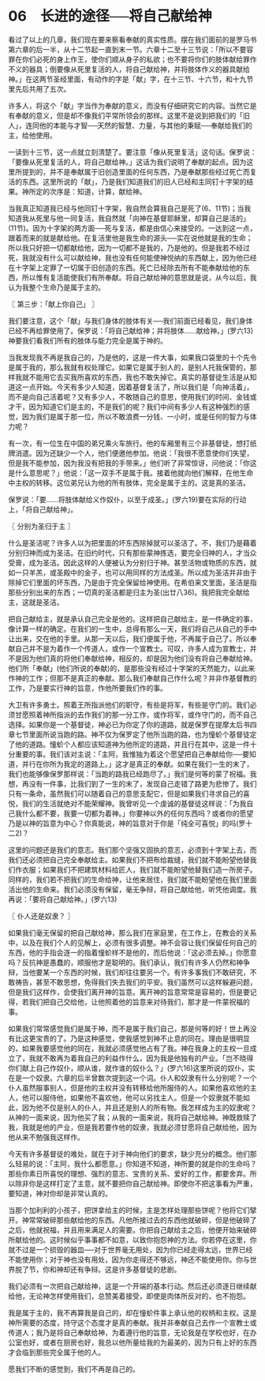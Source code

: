 # 06　长进的途径──将自己献给神


看过了以上的几章，我们现在要来察看奉献的真实性质。摆在我们面前的是罗马书第六章的后一半，从十二节起一直到末一节。六章十二至十三节说：「所以不要容罪在你们必死的身上作王，使你们顺从身子的私欲；也不要将你们的肢体献给罪作不义的器具；倒要像从死里复活的人，将自己献给神，并将肢体作义的器具献给神。」在这两节圣经里面，有动作的字是「献」字，在十三节、十六节，和十九节里先后共用了五次。

许多人，将这个「献」字当作为奉献的意义，而没有仔细研究它的内容。当然它是有奉献的意义，但是却不像我们平常所领会的那样。这里不是说到把我们的「旧人」，连同他的本能与才智──天然的智慧、力量，与其他的秉赋──奉献给我们的主，给他使用。

一读到十三节，这一点就立刻清楚了。要注意「像从死里复活」这句话。保罗说：「要像从死里复活的人，将自己献给神。」这话为我们说明了奉献的起点。因为这里所提到的，并不是奉献属于旧创造里面的任何东西，乃是奉献那些经过死亡而复活的东西。这里所说的「献」，乃是我们知道我们的旧人已经和主同钉十字架的结果。神所定的次序是：知道，计算，献给神。

当我真正知道我已经与他同钉十字架，我自然会算我自己是死了(6、11节)；当我知道我从死里与他一同复活，我自然就「向神在基督耶稣里，却算自己是活的」(11节)。因为十字架的两方面──死与复活，都是由信心来接受的。一达到这一点，跟着而来的就是献给他。在复活里他是我生命的源头──实在说他就是我的生命；所以我只好把一切都献给他，因为一切都不是我的，乃是他的。但是我若不经过死，我就没有什么可以献给神，我也没有任何能使神悦纳的东西献上，因为他已经在十字架上定罪了一切属于旧创造的东西。死亡已经除去所有不能奉献给他的东西，所以惟有复活能使我们有所奉献。将自己献给神的意思就是说，从今以后，我认为我整个生命乃是属于主的。



〖 第三步：「献上你自己」 〗

我们要注意，这个「献」与我们身体的肢体有关──我们前面已经看见，我们身体已经不再给罪使用了。保罗说：「将自己献给神；并将肢体……献给神。」(罗六13)神要我们看我们所有的肢体与能力完全是属于神的。

当我发现我不再是我自己的，乃是他的，这是一件大事，如果我口袋里的十个先令是属于我的，那么我就有权处理它。如果它是属于别人的，是别人托我保管的，那样我就不能用它去买我所喜欢的东西，我也不敢失掉它。真实的基督徒生活是从知道这一点开始。今天有多少人知道，因着基督复活了，所以我们是「向神活着」，而不是向自己活着呢？又有多少人，不敢随自己的意思，使用我们的时间、金钱或才干，因为知道它们是主的，不是我们的呢？我们中间有多少人有这种强烈的感觉，因为我们是属于那一位，所以不敢浪费一分钱、一小时，或是任何的智力与体力呢？

有一次，有一位生在中国的弟兄乘火车旅行。他的车厢里有三个非基督徒，想打纸牌消遣。因为还缺少一个人，他们便邀他参加。他说：「我很不愿意使你们失望，但是我不能参加，因为我没有把我的手带来。」他们听了非常惊讶，问他说：「你这是什么意思呢？」他说：「这一双手不是属于我。接着他就向他们解释，在他生命中主权的转移。这位弟兄认为他的所有肢体，完全是属于主的。这是真的圣洁。

保罗说：「要……将肢体献给义作奴仆，以至于成圣。」(罗六19)要在实际的行动上，「将自己献给神」。



〖 分别为圣归于主 〗

什么是圣洁呢？许多人以为把里面的坏东西除掉就可以圣洁了。不，我们乃是藉着分别归神而成为圣洁。在旧约时代，只有那些蒙神拣选，要完全归神的人，才当众受膏，成为圣洁。因此这样的人便被认为分别归于神。甚至活物或物质的东西，就如一只羊羔，或圣殿中的金子，也可以用同样的方法成圣。所以成为圣洁并非由于除掉它们里面的坏东西，乃是由于完全保留给神使用。在希伯来文里面，圣洁是指那些分别出来的东西；一切真的圣洁都是归主为圣(出廿八36)。我把我完全献给主，这就是圣洁。

把自己献给主，就是承认自己完全是他的。这样把自己献给主，是一件确定的事，像计算一样的确定。在我们的一生中，总得有那么一天，我们将自己从自己的手中让出来，交在他的手里。从那一天以后，我们便属于他，不再属于自己了。所以奉献自己并不是为着作一个传道人，或作一个宣教士。可叹，许多人成为宣教士，并不是因为他们真的将他们奉献给神，相反的，却是因为他们没有将自己奉献给神。他们所「奉献」(他们所说的奉献)的，是那些没有经过十字架的天然能力，以此来作神的工作；但那不是真正的奉献。那么我们奉献自己作什么呢？并非作基督教的工作，乃是要实行神的旨意，作他所要我们作的事。

大卫有许多勇士。照着王所指派他们的职守，有些是将军，有些是守门的。我们必须甘愿照着神所指派的去作我们的那一分工作，或作将军，或作守门的，而不自己选择。如果你是一个基督徒，神必已为你定了你的道路，就是保罗在提摩太后书四章七节里面所说当跑的路。神不仅为保罗定了他所当跑的路，也为憧蚧个基督徒定了他的道路。憧蚧个人都应该知道神为他所定的道路，并且行在其中，这是一件十分重要的事。我们该对主说：「主阿，我惟独为着这个愿望把自己奉献给你──要知道，并行在你所为我定的道路上。」这才是真正的奉献。如果在我们一生的末了，我们也能够像保罗那样说：「当跑的路我已经跑尽了。」我们是何等的蒙了祝福。我想，再没有一件事，比我们到了一生的末了，发现自己走错了路更为悲惨了。我们只有一条命，虽然我们可以随着自己的意思支配它，但是如果我们寻求自己的喜悦，我们的生活就绝对不能荣耀神。我曾听见一个虔诚的基督徒这样说：「为我自己我什么都不要，我要一切都为着神。」你要神以外的任何东西吗？或者你的愿望乃是以神的旨意为中心？你真能说，神的旨意对于你是「纯全可喜悦」的吗(罗十二2)？

这里的问题还是我们的意志。我们那个坚强又固执的意志，必须到十字架上去，而我们还必须把自己完全奉献给主。如果我们不把布给裁缝，我们就不能盼望他替我们作衣服；如果我们不把建筑材料给匠人，我们就不能盼望他替我们造一所房子。同样的，我们若不把我们的生命给神，让他来居住，我们就不能盼望他在我们里面活出他的生命来。我们必须没有保留，毫无争辩，将自己献给他，听凭他调度。我再说：「要将自己献给神。」(罗六13)



〖 仆人还是奴隶？ 〗

如果我们毫无保留的把自己献给神，那么我们在家庭里，在工作上，在教会的关系中，以及在我们个人的见解上，必须有很多调整。神不会容让我们保留任何自己的东西，他的手指会逐一的指着憧蚧样不是他的，而后他说：「这必须去掉。」你愿意吗？反抗神是愚蠢的，顺服他才是聪明的。我们承认，我们有许多人仍然和神争辩，当他要某一个东西的时候，我们却往往要另一个。有许多事我们不敢研究，不敢祷告，甚至不敢思想，免得我们失去我们的平安。我们虽然可以这样躲避问题，但是我们这样作，会使我们离开神的旨意。离开神的旨意常常是容易的，但是要记得，若我们把自己交给他，让他照着他的旨意来对待我们，那才是一件蒙祝福的事。

如果我们常常感觉我们是属于神，而不是属于我们自己，那是何等的好！世上再没有比这更宝贵的了。乃是这种感觉，使我感觉到神不止息的同在。理由是很明显的，如果我要感觉他的同在，我就必须感觉他占有了我。神在我身上的主权一旦成立了，我就不敢再为着我自己的利益作什么，因为我是他独有的产业。「岂不晓得你们献上自己作奴仆，顺从谁，就作谁的奴仆么？」(罗六16)这里所说的奴仆，实在是一个奴隶。六章的后半曾数次提到这一个词。仆人和奴隶有什么分别呢？一个仆人虽然服事别人，但是他的主权并没有转移给他所服侍的人。如果他喜欢他的主人，他可以服侍他，如果他不喜欢他，他可以另找主人。但是一个奴隶就不能如此，因为他不仅是别人的仆人，并且还是别人的所有物。我怎样成为主的奴隶呢？从神的一面来说，因为他买了我；从我的一面来说，我将自己献给神。神既救赎了我，我就是他的产业，但是我若要作他的奴隶，我就必须甘愿将自己献给他，因为他从来不勉强我这样作。

今天有许多基督徒的难处，就在于对于神向他们的要求，缺少充分的概念。他们那么轻易的说：「主阿，我什么都愿意。」你知道不知道，神所要的就是你的生命吗？那些你素日所喜悦的理想、强烈的意志、宝贵的关系、爱好的工作，都要舍弃。所以除非你是这样打定了主意，就不要把你自己献给神。即使你不把这事看为严重，要知道，神对你却是非常认真的。

当那个加利利的小孩子，把饼拿给主的时候，主是怎样处理那些饼呢？他将它们擘开。神常常破碎那些献给他的东西。凡他所接过去的东西他就破碎，但是他破碎了之后，他就祝福，并且用来满足人的需要。你把自己献给主之后，他便开始来破碎所献给他的。这时候似乎事事都不如意，以致你抱怨神的方法。你若停在这里，你就不过是一个损毁的器皿──对于世界毫无用处，因为你已经走得太远，世界已经不能使用你；对于神也没有用处，因为你走得还不够远，神还不能使用你。你与世界脱了节，你和神却还有争辩。这是许多基督徒的悲剧。

我们必须有一次把自己献给神，这是一个开端的基本行动。然后还必须逐日继续献给他，无论神怎样使用我们，总赞美着接受，即使是肉体所反对的，也不抱怨。

我是属于主的，我不再算我是自己的，却在憧蚧件事上承认他的权柄和主权。这是神所需要的态度，持守这个态度才是真的奉献。我并非奉献自己去作一个宣教士或传道人；我乃是将自己奉献给神，为着遵行他的旨意，无论我是在学校也好，在办公室也好，或者在厨房也好，我总以他所量给我的为最美的，因为只有上好的东西才会临到那些完全属于他的人。

愿我们不断的感觉到，我们不再是自己的。

